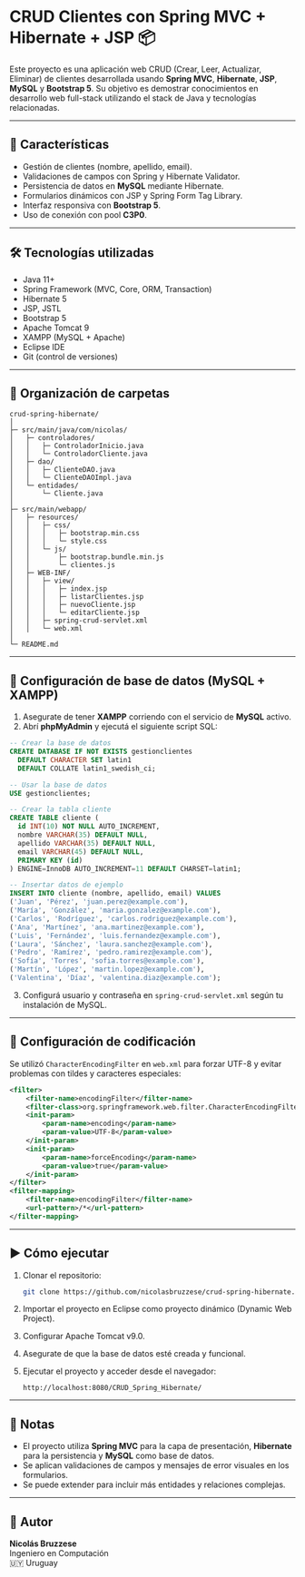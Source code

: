 # CRUD Clientes con Spring MVC + Hibernate + JSP 📦

Este proyecto es una aplicación web CRUD (Crear, Leer, Actualizar, Eliminar) de clientes desarrollada usando **Spring MVC**, **Hibernate**, **JSP**, **MySQL** y **Bootstrap 5**. Su objetivo es demostrar conocimientos en desarrollo web full-stack utilizando el stack de Java y tecnologías relacionadas.

---

## 🚀 Características

- Gestión de clientes (nombre, apellido, email).
- Validaciones de campos con Spring y Hibernate Validator.
- Persistencia de datos en **MySQL** mediante Hibernate.
- Formularios dinámicos con JSP y Spring Form Tag Library.
- Interfaz responsiva con **Bootstrap 5**.
- Uso de conexión con pool **C3P0**.

---

## 🛠️ Tecnologías utilizadas

- Java 11+
- Spring Framework (MVC, Core, ORM, Transaction)
- Hibernate 5
- JSP, JSTL
- Bootstrap 5
- Apache Tomcat 9
- XAMPP (MySQL + Apache)
- Eclipse IDE
- Git (control de versiones)

---

## 📁 Organización de carpetas

```
crud-spring-hibernate/
│
├─ src/main/java/com/nicolas/
│   ├─ controladores/
│   │   ├─ ControladorInicio.java
│   │   └─ ControladorCliente.java
│   ├─ dao/
│   │   ├─ ClienteDAO.java
│   │   └─ ClienteDAOImpl.java
│   └─ entidades/
│       └─ Cliente.java
│
├─ src/main/webapp/
│   ├─ resources/
│   │   ├─ css/
│   │   │   ├─ bootstrap.min.css
│   │   │   └─ style.css
│   │   └─ js/
│   │       ├─ bootstrap.bundle.min.js
│   │       └─ clientes.js
│   ├─ WEB-INF/
│   │   ├─ view/
│   │   │   ├─ index.jsp
│   │   │   ├─ listarClientes.jsp
│   │   │   ├─ nuevoCliente.jsp
│   │   │   └─ editarCliente.jsp
│   │   ├─ spring-crud-servlet.xml
│   │   └─ web.xml
│
└─ README.md
```

---

## 💾 Configuración de base de datos (MySQL + XAMPP)

1. Asegurate de tener **XAMPP** corriendo con el servicio de **MySQL** activo.  
2. Abrí **phpMyAdmin** y ejecutá el siguiente script SQL:

```sql
-- Crear la base de datos
CREATE DATABASE IF NOT EXISTS gestionclientes
  DEFAULT CHARACTER SET latin1
  DEFAULT COLLATE latin1_swedish_ci;

-- Usar la base de datos
USE gestionclientes;

-- Crear la tabla cliente
CREATE TABLE cliente (
  id INT(10) NOT NULL AUTO_INCREMENT,
  nombre VARCHAR(35) DEFAULT NULL,
  apellido VARCHAR(35) DEFAULT NULL,
  email VARCHAR(45) DEFAULT NULL,
  PRIMARY KEY (id)
) ENGINE=InnoDB AUTO_INCREMENT=11 DEFAULT CHARSET=latin1;

-- Insertar datos de ejemplo
INSERT INTO cliente (nombre, apellido, email) VALUES
('Juan', 'Pérez', 'juan.perez@example.com'),
('María', 'González', 'maria.gonzalez@example.com'),
('Carlos', 'Rodríguez', 'carlos.rodriguez@example.com'),
('Ana', 'Martínez', 'ana.martinez@example.com'),
('Luis', 'Fernández', 'luis.fernandez@example.com'),
('Laura', 'Sánchez', 'laura.sanchez@example.com'),
('Pedro', 'Ramírez', 'pedro.ramirez@example.com'),
('Sofía', 'Torres', 'sofia.torres@example.com'),
('Martín', 'López', 'martin.lopez@example.com'),
('Valentina', 'Díaz', 'valentina.diaz@example.com');
```

3. Configurá usuario y contraseña en `spring-crud-servlet.xml` según tu instalación de MySQL.

---

## 🔧 Configuración de codificación

Se utilizó `CharacterEncodingFilter` en `web.xml` para forzar UTF-8 y evitar problemas con tildes y caracteres especiales:

```xml
<filter>
    <filter-name>encodingFilter</filter-name>
    <filter-class>org.springframework.web.filter.CharacterEncodingFilter</filter-class>
    <init-param>
        <param-name>encoding</param-name>
        <param-value>UTF-8</param-value>
    </init-param>
    <init-param>
        <param-name>forceEncoding</param-name>
        <param-value>true</param-value>
    </init-param>
</filter>
<filter-mapping>
    <filter-name>encodingFilter</filter-name>
    <url-pattern>/*</url-pattern>
</filter-mapping>
```

---

## ▶️ Cómo ejecutar

1. Clonar el repositorio:

   ```bash
   git clone https://github.com/nicolasbruzzese/crud-spring-hibernate.git
   ```

2. Importar el proyecto en Eclipse como proyecto dinámico (Dynamic Web Project).  

3. Configurar Apache Tomcat v9.0.  

4. Asegurate de que la base de datos esté creada y funcional.  

5. Ejecutar el proyecto y acceder desde el navegador:

   ```
   http://localhost:8080/CRUD_Spring_Hibernate/
   ```

---

## 📌 Notas

- El proyecto utiliza **Spring MVC** para la capa de presentación, **Hibernate** para la persistencia y **MySQL** como base de datos.
- Se aplican validaciones de campos y mensajes de error visuales en los formularios.
- Se puede extender para incluir más entidades y relaciones complejas.

---

## 👤 Autor

**Nicolás Bruzzese**  
Ingeniero en Computación  
🇺🇾 Uruguay  
